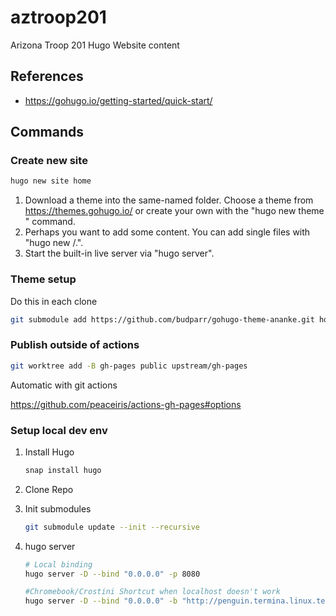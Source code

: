 # aztroop201

Arizona Troop 201 Hugo Website content

## References

- https://gohugo.io/getting-started/quick-start/

## Commands

### Create new site

```bash
hugo new site home
```

1. Download a theme into the same-named folder.
   Choose a theme from https://themes.gohugo.io/ or
   create your own with the "hugo new theme <THEMENAME>" command.
2. Perhaps you want to add some content. You can add single files
   with "hugo new <SECTIONNAME>/<FILENAME>.<FORMAT>".
3. Start the built-in live server via "hugo server".

### Theme setup

Do this in each clone

```bash
git submodule add https://github.com/budparr/gohugo-theme-ananke.git home/themes/ananke
```

### Publish outside of actions

```bash
git worktree add -B gh-pages public upstream/gh-pages
```

Automatic with git actions

https://github.com/peaceiris/actions-gh-pages#options



### Setup local dev env

1. Install Hugo

   ```bash
   snap install hugo
   ```

2. Clone Repo
3. Init submodules

   ```bash
   git submodule update --init --recursive
   ```
4. hugo server

   ```bash
   # Local binding
   hugo server -D --bind "0.0.0.0" -p 8080

   #Chromebook/Crostini Shortcut when localhost doesn't work
   hugo server -D --bind "0.0.0.0" -b "http://penguin.termina.linux.test"
   ```
